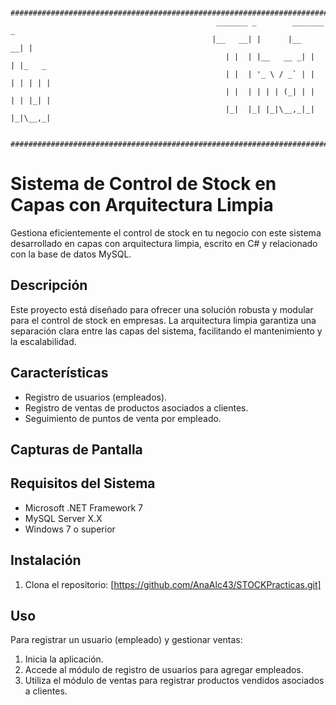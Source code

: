                     ################################################################################################### 
                                                  _______ _        _______ _       
                                                 |__   __| |      |__   __| |      
                                                    | |  | |__   __ _| |  | |_   _ 
                                                    | |  | '_ \ / _` | |  | | | | |
                                                    | |  | | | | (_| | |  | | |_| |
                                                    |_|  |_| |_|\__,_|_|  |_|\__,_|                 
                    
                    ###################################################################################################
                                      

# Sistema de Control de Stock en Capas con Arquitectura Limpia

Gestiona eficientemente el control de stock en tu negocio con este sistema desarrollado en capas con arquitectura limpia, escrito en C# y relacionado con la base de datos MySQL.

## Descripción

Este proyecto está diseñado para ofrecer una solución robusta y modular para el control de stock en empresas. 
La arquitectura limpia garantiza una separación clara entre las capas del sistema, facilitando el mantenimiento y la escalabilidad.

## Características

- Registro de usuarios (empleados).
- Registro de ventas de productos asociados a clientes.
- Seguimiento de puntos de venta por empleado.

## Capturas de Pantalla


## Requisitos del Sistema

- Microsoft .NET Framework 7
- MySQL Server X.X
- Windows 7 o superior

## Instalación

1. Clona el repositorio: [https://github.com/AnaAlc43/STOCKPracticas.git]

## Uso

Para registrar un usuario (empleado) y gestionar ventas:

1. Inicia la aplicación.
2. Accede al módulo de registro de usuarios para agregar empleados.
3. Utiliza el módulo de ventas para registrar productos vendidos asociados a clientes.


